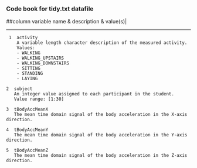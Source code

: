 ### Code book for tidy.txt datafile
 
##column  variable name & description & value(s)\|                                                 
------- --------------------------------------------------------------------------------- 
     1	activity                             	   				      
     	A variable length character description of the measured activity.                
        Values:
        - WALKING                                                                      
        - WALKING_UPSTAIRS                                                                
    	- WALKING_DOWNSTAIRS                                                              
     	- SITTING                                                                         
     	- STANDING                                                                        
     	- LAYING                                                                          
                                                                                       
    2  subject                                                                           
       An integer value assigned to each participant in the student.                     
       Value range: [1:30]                                                               
                                                                                       
    3  tBodyAccMeanX                                                                     
       The mean time domain signal of the body acceleration in the X-axis direction.     
                                                                                       
    4  tBodyAccMeanY                                                                     
       The mean time domain signal of the body acceleration in the Y-axis direction.     
                                                                                       
    5  tBodyAccMeanZ                                                                     
       The mean time domain signal of the body acceleration in the Z-axis direction.     